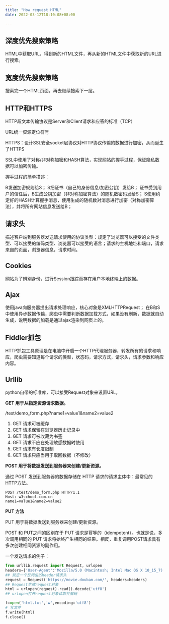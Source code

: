 ```yaml
---
title: "How request HTML"
date: 2022-03-12T18:10:08+08:00

---
```


## 深度优先搜索策略
HTML中获取URL，得到新的HTML文件，再从新的HTML文件中获取新的URL进行搜索。
## 宽度优先搜索策略
搜索完一个HTML页面，再去继续搜索下一层。
## HTTP和HTTPS
HTTP超文本传输协议是Server和Client请求和应答的标准（TCP）

URL统一资源定位符号

HTTPS：设计SSL安全socket层协议对HTTP协议传输的数据进行加密，从而诞生了HTTPS

SSL中使用了对称/非对称加密和HASH算法，实现网站的握手过程，保证隐私数据可以加密传输。

握手过程的简单描述：

B发送加密规则给S；
S把证书（自己的身份信息/加密公钥）发给B；
证书受到用户的信任后，B生成公钥加密（非对称加密算法）的随机数密码发给S；
S使用约定好的HASH计算握手消息，使用生成的随机数对消息进行加密（对称加密算法），并将所有网站信息发送给B；

## 请求头
描述客户端到服务器发送请求使用的协议类型：规定了浏览器可以接受的文件类型、可以接受的编码类型、浏览器可以接受的语言；请求的主机地址和端口，请求来自的页面，浏览器信息，请求时间。

## Cookies
网站为了辨别身份，进行Session跟踪而存在用户本地终端上的数据。

## Ajax
使用java向服务器提出请求处理响应，核心对象是XMLHTTPRequest；
在B和S中使用异步数据传输，爬虫中需要判断数据加载方式，如果没有刷新，数据就自动生成，说明数据的加载是通过ajax渲染到网页上的。

## Fiddler抓包
HTTP抓包工具原理是在电脑中开启一个HTTP代理服务器，转发所有的请求和响应，爬虫需要知道每个请求的类型，状态码，请求方式，请求头，请求参数和响应内容。

## Urllib
python自带的标准库，可以接受Request对象来设置URL。

**GET 用于从指定资源请求数据。**

/test/demo_form.php?name1=value1&name2=value2
1. GET 请求可被缓存
1. GET 请求保留在浏览器历史记录中
1. GET 请求可被收藏为书签
1. GET 请求不应在处理敏感数据时使用
1. GET 请求有长度限制
1. GET 请求只应当用于取回数据（不修改）

**POST 用于将数据发送到服务器来创建/更新资源。**

通过 POST 发送到服务器的数据存储在 HTTP 请求的请求主体中：最常见的HTTP方法。

```
POST /test/demo_form.php HTTP/1.1
Host: w3school.com.cn
name1=value1&name2=value2
```

**PUT 方法**

PUT 用于将数据发送到服务器来创建/更新资源。

POST 和 PUT之间的区别在于 PUT 请求是幂等的（idempotent）。也就是说，多次调用相同的 PUT 请求将始终产生相同的结果。相反，重复调用POST请求具有多次创建相同资源的副作用。

一个发送请求的例子：

```python
from urllib.request import Request, urlopen
headers={'User-Agent':'Mozilla/5.0 (Macintosh; Intel Mac OS X 10_15_7) AppleWebKit/537.36 (KHTML, like Gecko) Chrome/99.0.4844.83 Safari/537.36'}
## 规定一个反爬虫的header请求头
request = Request('https://movie.douban.com/', headers=headers)
## Request生成request对象
html = urlopen(request).read().decode('utf8')
## urlopen打开request对象读取并解码

f=open('html.txt','w',encoding='utf8')
# 写文件
f.write(html)
f.close()
```